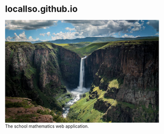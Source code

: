 # locallso.github.io
![My GithubPage](assets/istockphoto-845896366-612x612.jpg)
The school mathematics web application.
